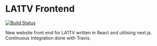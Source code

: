 # LA1TV Frontend

[![Build Status](https://travis-ci.com/la1tv/Website-Frontend.svg?branch=master)](https://travis-ci.com/la1tv/Website-Frontend)

New website front end for LA1TV written in React and utilising next.js.
Continuous Integration done with Travis.
